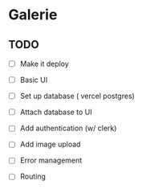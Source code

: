 # Galerie

## TODO

- [ ] Make it deploy
- [ ] Basic UI
- [ ] Set up database ( vercel postgres)
- [ ] Attach database to UI
- [ ] Add authentication (w/ clerk)
- [ ] Add image upload
- [ ] Error management
- [ ] Routing 
 
